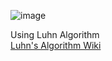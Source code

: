 ![image](https://github.com/robertgouveia/credit-card-validator/assets/15702439/6b2b940f-e065-4454-b9d3-1765eb5d9f3f)

Using Luhn Algorithm <br>
[Luhn's Algorithm Wiki](https://en.wikipedia.org/wiki/Luhn_algorithm/)
